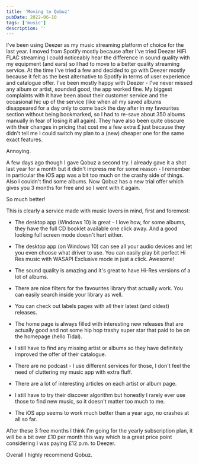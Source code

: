 ```yaml
---
title: 'Moving to Qobuz'
pubDate: 2022-06-10
tags: ['music']
description: ''
---
```


I've been using Deezer as my music streaming platform of choice for the last year. I moved from Spotify mostly because after I've tried Deezer HiFi FLAC streaming I could noticeably hear the difference in sound quality with my equipment (and ears) so I had to move to a better quality streaming service.
At the time I've tried a few and decided to go with Deezer mostly because it felt as the best alternative to Spotify in terms of user experience and catalogue offer. I've been mostly happy with Deezer - I've never missed any album or artist, sounded good, the app worked fine. My biggest complaints with it have been about their customer service and the occasional hic up of the service (like when all my saved albums disappeared for a day only to come back the day after in my favourites section without being bookmarked, so I had to re-save about 350 albums manually in fear of losing it all again). They have also been quite obscure with their changes in pricing that cost me a few extra £ just because they didn't tell me I could switch my plan to a (new) cheaper one for the same exact features.

Annoying.

A few days ago though I gave Qobuz a second try.
I already gave it a shot last year for a month but it didn't impress me for some reason - I remember in particular the iOS app was a bit too much on the crashy side of things. Also I couldn't find some albums.
Now Qobuz has a new trial offer which gives you 3 months for free and so I went with it again.

So much better!

This is clearly a service made with music lovers in mind, first and foremost:

- The desktop app (Windows 10) is great - I love how, for some albums, they have the full CD booklet available one click away. And a good looking full screen mode doesn't hurt either.

- The desktop app (on Windows 10) can see all your audio devices and let you even choose what driver to use. You can easily play bit perfect Hi Res music with WASAPI Exclusive mode in just a click. Awesome!

- The sound quality is amazing and it's great to have Hi-Res versions of a lot of albums.

- There are nice filters for the favourites library that actually work. You can easily search inside your library as well.

- You can check out labels pages with all their latest (and oldest) releases.

- The home page is always filled with interesting new releases that are actually good and not some hip hop trashy super star that paid to be on the homepage (hello Tidal).

- I still have to find any missing artist or albums so they have definitely improved the offer of their catalogue.

- There are no podcast - I use different services for those, I don't feel the need of cluttering my music app with extra fluff.

- There are a lot of interesting articles on each artist or album page.

- I still have to try their discover algorithm but honestly I rarely ever use those to find new music, so it doesn't matter too much to me.

- The iOS app seems to work much better than a year ago, no crashes at all so far.

After these 3 free months I think I'm going for the yearly subscription plan, it will be a bit over £10 per month this way which is a great price point considering I was paying £12 p.m. to Deezer.

Overall I highly recommend Qobuz.
